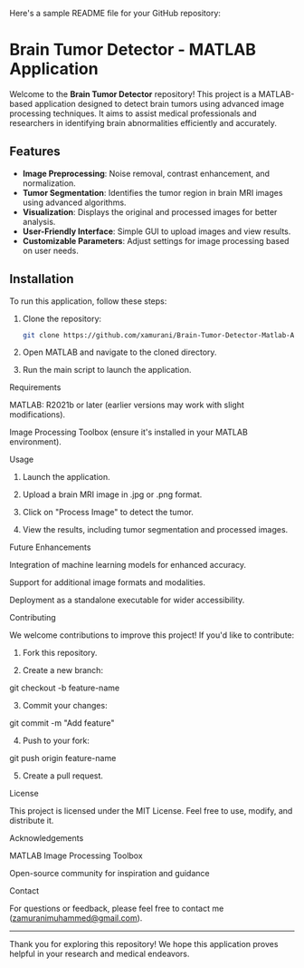 Here's a sample README file for your GitHub repository:

# Brain Tumor Detector - MATLAB Application

Welcome to the **Brain Tumor Detector** repository! This project is a MATLAB-based application designed to detect brain tumors using advanced image processing techniques. It aims to assist medical professionals and researchers in identifying brain abnormalities efficiently and accurately.

## Features

- **Image Preprocessing**: Noise removal, contrast enhancement, and normalization.
- **Tumor Segmentation**: Identifies the tumor region in brain MRI images using advanced algorithms.
- **Visualization**: Displays the original and processed images for better analysis.
- **User-Friendly Interface**: Simple GUI to upload images and view results.
- **Customizable Parameters**: Adjust settings for image processing based on user needs.

## Installation

To run this application, follow these steps:

1. Clone the repository:
   ```bash
   git clone https://github.com/xamurani/Brain-Tumor-Detector-Matlab-Application.git

2. Open MATLAB and navigate to the cloned directory.


3. Run the main script to launch the application.



Requirements

MATLAB: R2021b or later (earlier versions may work with slight modifications).

Image Processing Toolbox (ensure it's installed in your MATLAB environment).


Usage

1. Launch the application.


2. Upload a brain MRI image in .jpg or .png format.


3. Click on "Process Image" to detect the tumor.


4. View the results, including tumor segmentation and processed images.


Future Enhancements

Integration of machine learning models for enhanced accuracy.

Support for additional image formats and modalities.

Deployment as a standalone executable for wider accessibility.


Contributing

We welcome contributions to improve this project! If you'd like to contribute:

1. Fork this repository.


2. Create a new branch:

git checkout -b feature-name


3. Commit your changes:

git commit -m "Add feature"


4. Push to your fork:

git push origin feature-name


5. Create a pull request.



License

This project is licensed under the MIT License. Feel free to use, modify, and distribute it.

Acknowledgements

MATLAB Image Processing Toolbox

Open-source community for inspiration and guidance


Contact

For questions or feedback, please feel free to contact me (zamuranimuhammed@gmail.com).


---

Thank you for exploring this repository! We hope this application proves helpful in your research and medical endeavors.
